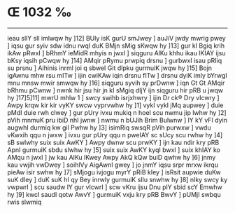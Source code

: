 # Œ 1032 ‰
---
ieau sllY sll imlwqw hy ]12] BUly isK gurU smJwey ] auJiV jwdy
mwrig pwey ] iqsu gur syiv sdw idnu rwqI duK BMjn sMig sKwqw hy ]13]
gur kI Bgiq krih ikAw pRwxI ] bRhmY ieMidR mhyis n jwxI ] siqguru
AlKu khhu ikau lKIAY ijsu bKsy iqsih pCwqw hy ]14] AMqir pRymu
prwpiq drsnu ] gurbwxI isau pRIiq su prsnu ] Aihinis inrml joi q
sbweI Git dIpku gurmuiK jwqw hy ]15] Bojn igAwnu mhw rsu mITw ]
ijin cwiKAw iqin drsnu fITw ] drsnu dyiK imly bYrwgI mnu mnsw mwir
smwqw hy ]16] siqguru syvih sy prDwnw ] iqn Gt Gt AMqir bRhmu
pCwnw ] nwnk hir jsu hir jn kI sMgiq dIjY ijn siqguru hir pRB u jwqw
hy ]17]5]11] mwrU mhlw 1 ] swcy swihb isrjxhwry ] ijin Dr ck®
Dry vIcwry ] Awpy krqw kir kir vyKY swcw vyprvwhw hy ]1] vykI vykI jMq
aupwey ] duie pMdI duie rwh clwey ] gur pUry ivxu mukiq n hoeI scu nwmu
jip lwhw hy ]2] pVih mnmuK pru ibiD nhI jwnw ] nwmu n bUJih Brim
Bulwnw ] lY kY vFI dyin augwhI durmiq kw gil Pwhw hy ]3] isimRiq swsqR
pVih purwxw ] vwdu vKwxih qqu n jwxw ] ivxu gur pUry qqu n pweIAY sc
sUcy scu rwhw hy ]4] sB swlwhy suix suix AwKY ] Awpy dwnw scu prwKY ]
ijn kau ndir kry pRB ApnI gurmuiK sbdu slwhw hy ]5] suix suix AwKY
kyqI bwxI ] suix khIAY ko AMqu n jwxI ] jw kau AlKu lKwey Awpy AkQ
kQw buiD qwhw hy ]6] jnmy kau vwjih vwDwey ] soihlVy AigAwnI gwey ]
jo jnmY iqsu srpr mrxw ikrqu pieAw isir swhw hy ]7] sMjogu ivjogu myrY
pRiB kIey ] isRsit aupwie duKw suK dIey ] duK suK hI qy Bey inrwly gurmuiK
sIlu snwhw hy ]8] nIky swcy ky vwpwrI ] scu saudw lY gur vIcwrI ] scw
vKru ijsu Dnu plY sbid scY Emwhw hy ]9] kwcI saudI qotw AwvY ]
gurmuiK vxju kry pRB BwvY ] pUMjI swbqu rwis slwmiq
####
